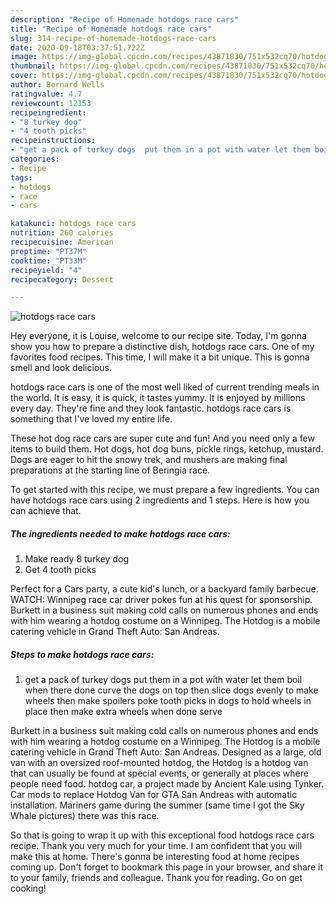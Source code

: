 ```yaml
---
description: "Recipe of Homemade hotdogs race cars"
title: "Recipe of Homemade hotdogs race cars"
slug: 314-recipe-of-homemade-hotdogs-race-cars
date: 2020-09-18T03:37:51.722Z
image: https://img-global.cpcdn.com/recipes/43871830/751x532cq70/hotdogs-race-cars-recipe-main-photo.jpg
thumbnail: https://img-global.cpcdn.com/recipes/43871830/751x532cq70/hotdogs-race-cars-recipe-main-photo.jpg
cover: https://img-global.cpcdn.com/recipes/43871830/751x532cq70/hotdogs-race-cars-recipe-main-photo.jpg
author: Bernard Wells
ratingvalue: 4.7
reviewcount: 12153
recipeingredient:
- "8 turkey dog"
- "4 tooth picks"
recipeinstructions:
- "get a pack of turkey dogs  put them in a pot with water let them boil when there done curve the dogs on top then slice dogs evenly to make wheels then make spoilers poke tooth picks in dogs to hold wheels in place then make extra wheels when done serve"
categories:
- Recipe
tags:
- hotdogs
- race
- cars

katakunci: hotdogs race cars 
nutrition: 260 calories
recipecuisine: American
preptime: "PT37M"
cooktime: "PT33M"
recipeyield: "4"
recipecategory: Dessert

---
```



![hotdogs race cars](https://img-global.cpcdn.com/recipes/43871830/751x532cq70/hotdogs-race-cars-recipe-main-photo.jpg)

Hey everyone, it is Louise, welcome to our recipe site. Today, I'm gonna show you how to prepare a distinctive dish, hotdogs race cars. One of my favorites food recipes. This time, I will make it a bit unique. This is gonna smell and look delicious.

hotdogs race cars is one of the most well liked of current trending meals in the world. It is easy, it is quick, it tastes yummy. It is enjoyed by millions every day. They're fine and they look fantastic. hotdogs race cars is something that I've loved my entire life.

These hot dog race cars are super cute and fun! And you need only a few items to build them. Hot dogs, hot dog buns, pickle rings, ketchup, mustard. Dogs are eager to hit the snowy trek, and mushers are making final preparations at the starting line of Beringia race.


To get started with this recipe, we must prepare a few ingredients. You can have hotdogs race cars using 2 ingredients and 1 steps. Here is how you can achieve that.

<!--inarticleads1-->

##### The ingredients needed to make hotdogs race cars:

1. Make ready 8 turkey dog
1. Get 4 tooth picks


Perfect for a Cars party, a cute kid&#39;s lunch, or a backyard family barbecue. WATCH: Winnipeg race car driver pokes fun at his quest for sponsorship. Burkett in a business suit making cold calls on numerous phones and ends with him wearing a hotdog costume on a Winnipeg. The Hotdog is a mobile catering vehicle in Grand Theft Auto: San Andreas. 

<!--inarticleads2-->

##### Steps to make hotdogs race cars:

1. get a pack of turkey dogs  put them in a pot with water let them boil when there done curve the dogs on top then slice dogs evenly to make wheels then make spoilers poke tooth picks in dogs to hold wheels in place then make extra wheels when done serve


Burkett in a business suit making cold calls on numerous phones and ends with him wearing a hotdog costume on a Winnipeg. The Hotdog is a mobile catering vehicle in Grand Theft Auto: San Andreas. Designed as a large, old van with an oversized roof-mounted hotdog, the Hotdog is a hotdog van that can usually be found at special events, or generally at places where people need food. hotdog car, a project made by Ancient Kale using Tynker. Car mods to replace Hotdog Van for GTA San Andreas with automatic installation. Mariners game during the summer (same time I got the Sky Whale pictures) there was this race. 

So that is going to wrap it up with this exceptional food hotdogs race cars recipe. Thank you very much for your time. I am confident that you will make this at home. There's gonna be interesting food at home recipes coming up. Don't forget to bookmark this page in your browser, and share it to your family, friends and colleague. Thank you for reading. Go on get cooking!

